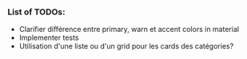 ### List of TODOs: 

- Clarifier différence entre primary, warn et accent colors in material
- Implementer tests
- Utilisation d'une liste ou d'un grid pour les cards des catégories?
